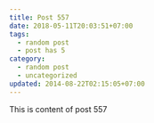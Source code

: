 ```yaml
---
title: Post 557
date: 2018-05-11T20:03:51+07:00
tags:
  - random post
  - post has 5
category:
  - random post
  - uncategorized
updated: 2014-08-22T02:15:05+07:00
---
```

This is content of post 557